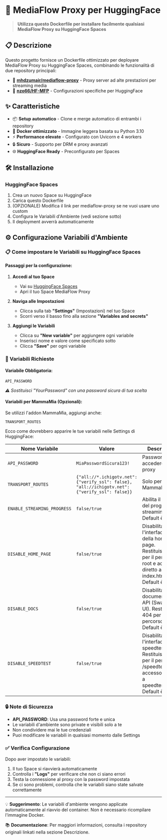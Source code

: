 # 🚀 MediaFlow Proxy per HuggingFace

> **Utilizza questo Dockerfile per installare facilmente qualsiasi MediaFlow Proxy su HuggingFace Spaces**

## 📋 Descrizione

Questo progetto fornisce un Dockerfile ottimizzato per deployare MediaFlow Proxy su HuggingFace Spaces, combinando le funzionalità di due repository principali:

- 🎯 **[mhdzumair/mediaflow-proxy](https://github.com/mhdzumair/mediaflow-proxy)** - Proxy server ad alte prestazioni per streaming media
- 🔧 **[nzo66/HF-MFP](https://github.com/nzo66/HF-MFP)** - Configurazioni specifiche per HuggingFace

## ✨ Caratteristiche

- 📦 **Setup automatico** - Clone e merge automatico di entrambi i repository
- 🐳 **Docker ottimizzato** - Immagine leggera basata su Python 3.10
- ⚡ **Performance elevate** - Configurato con Uvicorn e 4 workers
- 🔒 **Sicuro** - Supporto per DRM e proxy avanzati
- 🌐 **HuggingFace Ready** - Preconfigurato per Spaces

## 🛠️ Installazione

### HuggingFace Spaces
1. Crea un nuovo Space su HuggingFace
2. Carica questo Dockerfile
3. (OPZIONALE) Modifica il link per mediaflow-proxy se ne vuoi usare uno custom
4. Configura le Variabili d'Ambiente (vedi sezione sotto)
5. Il deployment avverrà automaticamente

## ⚙️ Configurazione Variabili d'Ambiente

### 📋 Come impostare le Variabili su HuggingFace Spaces

#### Passaggi per la configurazione:

1. **Accedi al tuo Space**
   - Vai su [HuggingFace Spaces](https://huggingface.co/spaces)
   - Apri il tuo Space MediaFlow Proxy

2. **Naviga alle Impostazioni**
   - Clicca sulla tab **"Settings"** (Impostazioni) nel tuo Space
   - Scorri verso il basso fino alla sezione **"Variables and secrets"**

3. **Aggiungi le Variabili**
   - Clicca su **"New variable"** per aggiungere ogni variabile
   - Inserisci nome e valore come specificato sotto
   - Clicca **"Save"** per ogni variabile

### 🔑 Variabili Richieste

#### Variabile Obbligatoria:

```
API_PASSWORD
```

*⚠️ Sostituisci "YourPassword" con una password sicura di tua scelta*

#### Variabili per MammaMia (Opzionali):
Se utilizzi l'addon MammaMia, aggiungi anche:

```
TRANSPORT_ROUTES
```

Ecco come dovrebbero apparire le tue variabili nelle Settings di HuggingFace:

| Nome Variabile | Valore | Descrizione |
|---|---|---|
| `API_PASSWORD` | `MiaPasswordSicura123!` | Password per accedere al proxy |
| `TRANSPORT_ROUTES` | `{"all://*.ichigotv.net": {"verify_ssl": false}, "all://ichigotv.net": {"verify_ssl": false}}` | Solo per addon MammaMia |
| `ENABLE_STREAMING_PROGRESS` | `false/true` | Abilita il logging del progresso streaming. Default è `false` |
| `DISABLE_HOME_PAGE` | `false/true` | Disabilita l'interfaccia della home page. Restituisce 404 per il percorso root e accesso diretto a index.html. Default è `false` |
| `DISABLE_DOCS` | `false/true` | Disabilita la documentazione API (Swagger UI). Restituisce 404 per il percorso /docs. Default è `false` |
| `DISABLE_SPEEDTEST` | `false/true` | Disabilita l'interfaccia speedtest. Restituisce 404 per il percorso /speedtest e accesso diretto a speedtest.html. Default è `false` |

### 🔒 Note di Sicurezza

- **API_PASSWORD**: Usa una password forte e unica
- Le variabili d'ambiente sono private e visibili solo a te
- Non condividere mai le tue credenziali
- Puoi modificare le variabili in qualsiasi momento dalle Settings

### ✅ Verifica Configurazione

Dopo aver impostato le variabili:
1. Il tuo Space si riavvierà automaticamente
2. Controlla i **"Logs"** per verificare che non ci siano errori
3. Testa la connessione al proxy con la password impostata
4. Se ci sono problemi, controlla che le variabili siano state salvate correttamente

---

💡 **Suggerimento**: Le variabili d'ambiente vengono applicate automaticamente al riavvio del container. Non è necessario ricompilare l'immagine Docker.

📚 **Documentazione**: Per maggiori informazioni, consulta i repository originali linkati nella sezione Descrizione.
